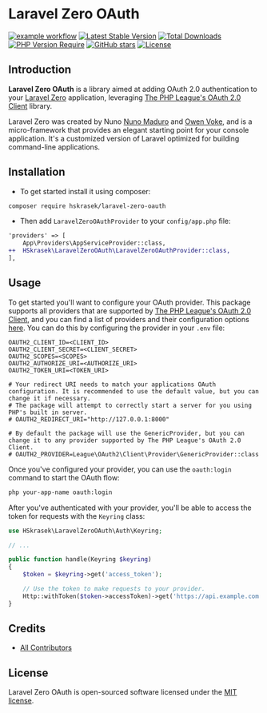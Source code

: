 # Laravel Zero OAuth

[![example workflow](https://github.com/hskrasek/laravel-zero-oauth/actions/workflows/tests.yml/badge.svg)](https://github.com/hskrasek/laravel-zero-oauth/actions)
[![Latest Stable Version](https://poser.pugx.org/hskrasek/laravel-zero-oauth/v)](//packagist.org/packages/hskrasek/laravel-zero-oauth)
[![Total Downloads](https://poser.pugx.org/hskrasek/laravel-zero-oauth/downloads)](//packagist.org/packages/hskrasek/laravel-zero-oauth)
[![PHP Version Require](https://img.shields.io/packagist/php-v/hskrasek/laravel-zero-oauth.svg?style=flat-square)](https://packagist.org/packages/hskrasek/laravel-zero-oauth)
[![GitHub stars](https://img.shields.io/github/stars/hskrasek/laravel-zero-oauth.svg?style=flat-square)](https://github.com/hskrasek/laravel-zero-oauth)
[![License](https://img.shields.io/badge/license-MIT-brightgreen.svg?style=flat-square)](https://github.com/hskrasek/laravel-zero-oauth/blob/master/LICENSE)

## Introduction

**Laravel Zero OAuth** is a library aimed at adding OAuth 2.0 authentication to your [Laravel Zero](http://laravel-zero.com) application, leveraging [The PHP League's OAuth 2.0 Client](https://oauth2-client.thephpleague.com/) library.

Laravel Zero was created by Nuno [Nuno Maduro](https://github.com/nunomaduro) and [Owen Voke](https://github.com/owenvoke), and is a micro-framework that provides an elegant starting point for your console application. It's a customized version of Laravel optimized for building command-line applications.

## Installation

* To get started install it using composer:

```sh
composer require hskrasek/laravel-zero-oauth
```

* Then add `LaravelZeroOAuthProvider` to your `config/app.php` file:

```diff
'providers' => [
    App\Providers\AppServiceProvider::class,
++  HSkrasek\LaravelZeroOAuth\LaravelZeroOAuthProvider::class,
],
```

## Usage

To get started you'll want to configure your OAuth provider. This package supports all providers that are supported by [The PHP League's OAuth 2.0 Client](https://oauth2-client.thephpleague.com/), and you can find a list of providers and their configuration options [here](https://oauth2-client.thephpleague.com/providers/league/). You can do this by configuring the provider in your `.env` file:

```dotenv
OAUTH2_CLIENT_ID=<CLIENT_ID>
OAUTH2_CLIENT_SECRET=<CLIENT_SECRET>
OAUTH2_SCOPES=<SCOPES>
OAUTH2_AUTHORIZE_URI=<AUTHORIZE_URI>
OAUTH2_TOKEN_URI=<TOKEN_URI>

# Your redirect URI needs to match your applications OAuth configuration. It is recommended to use the default value, but you can change it if necessary.
# The package will attempt to correctly start a server for you using PHP's built in server.
# OAUTH2_REDIRECT_URI="http://127.0.0.1:8000"

# By default the package will use the GenericProvider, but you can change it to any provider supported by The PHP League's OAuth 2.0 Client.
# OAUTH2_PROVIDER=League\OAuth2\Client\Provider\GenericProvider::class
```

Once you've configured your provider, you can use the `oauth:login` command to start the OAuth flow:

```sh
php your-app-name oauth:login
```

After you've authenticated with your provider, you'll be able to access the token for requests with the `Keyring` class:

```php
use HSkrasek\LaravelZeroOAuth\Auth\Keyring;

// ...

public function handle(Keyring $keyring)
{
    $token = $keyring->get('access_token');

    // Use the token to make requests to your provider.
    Http::withToken($token->accessToken)->get('https://api.example.com');
}

```

## Credits

* [All Contributors](../../contributors)

## License

Laravel Zero OAuth is open-sourced software licensed under the [MIT license](LICENSE.md).
